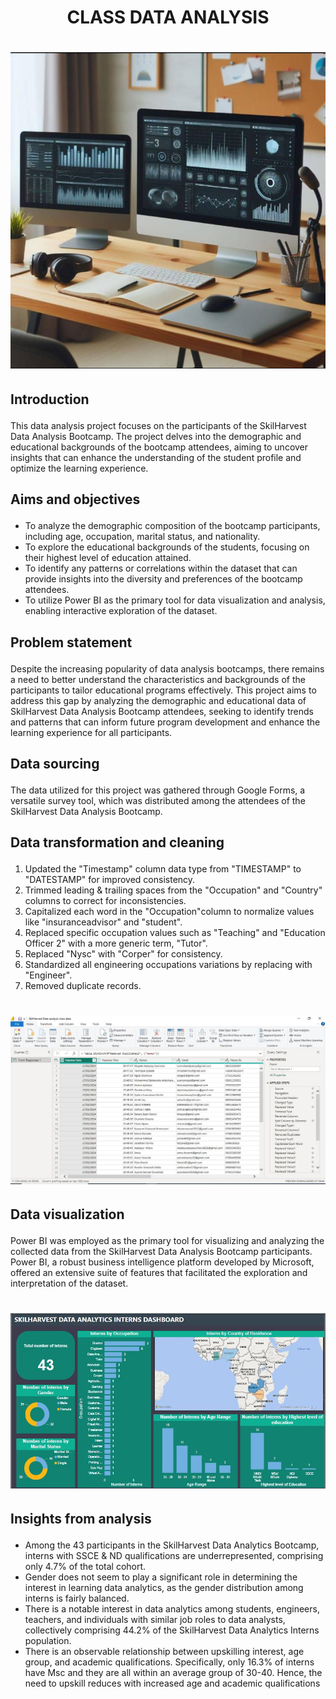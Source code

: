 # <p align='center'/> CLASS DATA ANALYSIS </p>
# <div align='center'/><img src='Images/Image1.jpg'></div>
## <p align='left'/> Introduction </p>
This data analysis project focuses on the participants of the SkilHarvest Data Analysis Bootcamp. The project delves into the demographic and educational backgrounds of the bootcamp attendees, aiming to uncover insights that can enhance the understanding of the student profile and optimize the learning experience.
## <p align='left'/> Aims and objectives </p>
- To analyze the demographic composition of the bootcamp participants, including age, occupation, marital status, and nationality.
- To explore the educational backgrounds of the students, focusing on their highest level of education attained.
- To identify any patterns or correlations within the dataset that can provide insights into the diversity and preferences of the bootcamp attendees.
- To utilize Power BI as the primary tool for data visualization and analysis, enabling interactive exploration of the dataset.
## <p align='left'/> Problem statement </p>
Despite the increasing popularity of data analysis bootcamps, there remains a need to better understand the characteristics and backgrounds of the participants to tailor educational programs effectively. This project aims to address this gap by analyzing the demographic and educational data of SkilHarvest Data Analysis Bootcamp attendees, seeking to identify trends and patterns that can inform future program development and enhance the learning experience for all participants.
## <p align='left'/> Data sourcing </p>
The data utilized for this project was gathered through Google Forms, a versatile survey tool, which was distributed among the attendees of the SkilHarvest Data Analysis Bootcamp.
## <p align='left'/> Data transformation and cleaning </p>
1. Updated the "Timestamp" column data type from "TIMESTAMP" to "DATESTAMP" for improved consistency.
2. Trimmed leading & trailing spaces from the "Occupation" and "Country" columns to correct for inconsistencies.
3. Capitalized each word in the "Occupation"column to normalize values like "insuranceadvisor" and "student".
4. Replaced specific occupation values such as "Teaching" and "Education Officer 2" with a more generic term, "Tutor".
5. Replaced "Nysc" with "Corper" for consistency.
6. Standardized all engineering occupations variations by replacing with "Engineer".
7. Removed duplicate records.
# <div align='center'/><img src='Images/Image2.JPG'></div>
## <p align='left'/> Data visualization </p>
Power BI was employed as the primary tool for visualizing and analyzing the collected data from the SkilHarvest Data Analysis Bootcamp participants. Power BI, a robust business intelligence platform developed by Microsoft, offered an extensive suite of features that facilitated the exploration and interpretation of the dataset.
# <div align='center'/><img src='Images/Image3.JPG'></div>
## <p align='left'/> Insights from analysis </p>
- Among the 43 participants in the SkilHarvest Data Analytics Bootcamp, interns with SSCE & ND qualifications are underrepresented, comprising only 4.7% of the total cohort.
- Gender does not seem to play a significant role in determining the interest in learning data analytics, as the gender distribution among interns is fairly balanced.
- There is a notable interest in data analytics among students, engineers, teachers, and individuals with similar job roles to data analysts, collectively comprising 44.2% of the SkilHarvest Data Analytics Interns population.
- There is an observable relationship between upskilling interest, age group, and academic qualifications. Specifically, only 16.3% of interns have Msc and they are all within an average group of 30-40. Hence, the need to upskill reduces with increased age and academic qualifications




